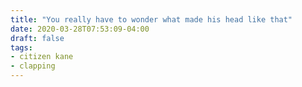 ```yaml
---
title: "You really have to wonder what made his head like that"
date: 2020-03-28T07:53:09-04:00
draft: false
tags:
- citizen kane
- clapping
---
```

